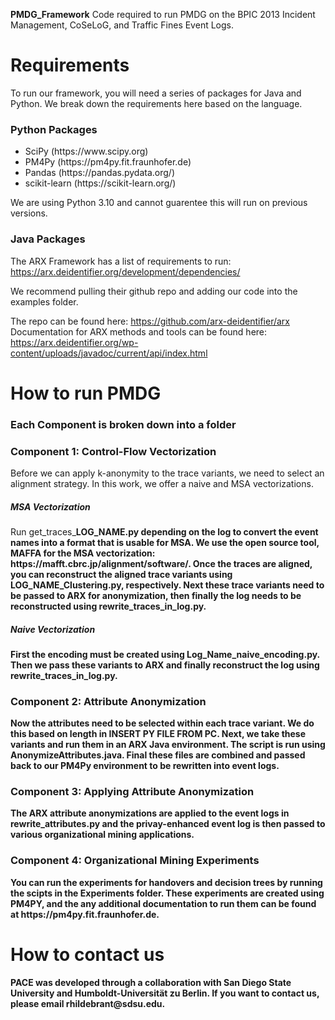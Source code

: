 **PMDG_Framework**
Code required to run PMDG on the BPIC 2013 Incident Management, CoSeLoG, and Traffic Fines Event Logs. 

<h1>Requirements </h1>

To run our framework, you will need a series of packages for Java and Python. We break down the requirements here based on the language.

<h3> Python Packages </h3>

<ul>
  <li>SciPy (https://www.scipy.org)</li>
  <li>PM4Py (https://pm4py.fit.fraunhofer.de)</li>
  <li>Pandas (https://pandas.pydata.org/)</li>
  <li>scikit-learn (https://scikit-learn.org/)</li>
</ul>

We are using Python 3.10 and cannot guarentee this will run on previous versions.

<h3> Java Packages </h3>

The ARX Framework has a list of requirements to run: https://arx.deidentifier.org/development/dependencies/

We recommend pulling their github repo and adding our code into the examples folder. 

The repo can be found here: https://github.com/arx-deidentifier/arx 
Documentation for ARX methods and tools can be found here: https://arx.deidentifier.org/wp-content/uploads/javadoc/current/api/index.html 

<h1>How to run PMDG </h1>
<h3> Each Component is broken down into a folder </h3>
<h3> Component 1: Control-Flow Vectorization </h3> Before we can apply k-anonymity to the trace variants, we need to select an alignment strategy.
In this work, we offer a naive and MSA vectorizations.

<h5> MSA Vectorization </h5> Run get_traces_<b>LOG_NAME<b>.py depending on the log to convert the event names into a format that is usable for MSA. We use the open source tool, MAFFA for the MSA vectorization: https://mafft.cbrc.jp/alignment/software/. Once the traces are aligned, you can reconstruct the aligned trace variants using <b>LOG_NAME<b>_Clustering.py, respectively. Next these trace variants need to be passed to ARX for anonymization, then finally the log needs to be reconstructed using rewrite_traces_in_log.py. 

  <h5> Naive Vectorization </h5> First the encoding must be created using <b>Log_Name<b>_naive_encoding.py. Then we pass these variants to ARX and finally reconstruct the log using rewrite_traces_in_log.py. 


<h3> Component 2: Attribute Anonymization</h3> Now the attributes need to be selected within each trace variant. We do this based on length in <b>INSERT PY FILE FROM PC<b>. Next, we take these variants and run them in an ARX Java environment. The script is run using AnonymizeAttributes.java. Final these files are combined and passed back to our PM4Py environment to be rewritten into event logs.

<h3> Component 3: Applying Attribute Anonymization</h3> The ARX attribute anonymizations are applied to the event logs in rewrite_attributes.py and the privay-enhanced event log is then passed to various organizational mining applications. 

<h3> Component 4: Organizational Mining Experiments</h3> You can run the experiments for handovers and decision trees by running the scipts in the Experiments folder. These experiments are created using PM4PY, and the any additional documentation to run them can be found at https://pm4py.fit.fraunhofer.de. 

<h1> How to contact us </h1>
PACE was developed through a collaboration with San Diego State University and Humboldt-Universität zu Berlin. If you want to contact us, please email rhildebrant@sdsu.edu. 
